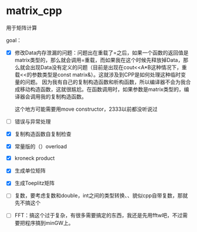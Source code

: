 # matrix_cpp
用于矩阵计算

goal：

- [x] 修改Data内存泄漏的问题：问题出在重载了=之后，如果一个函数的返回值是matrix类型的，那么就会调用=重载，而如果我在这个时候先释放掉Data，那么就会出现Data没有定义的问题（目前是出现在cout<<A*B这种情况下，重载<<的参数类型是const matrix&）。这就涉及到CPP是如何处理这种临时变量的问题。   因为我有自己的复制构造函数和析构函数，所以编译器不会为我合成移动构造函数，这就很尴尬。在函数调用时，如果参数是matrix类型的，编译器会调用我的复制构造函数。

  这个地方可能需要用move constructor，2333以前都没听说过

  

- [ ] 错误与异常处理

- [x] 复制构造函数自复制检查

- [x] 常量版的（）overload

- [x] kroneck product

- [x] 生成单位矩阵

- [x] 生成Toeplitz矩阵

- [ ] 复数，要考虑复数和double，int之间的类型转换、、貌似cpp自带复数，那就先不搞这个

- [ ] FFT：搞这个过于复杂，有很多需要搞定的东西，我还是先用fftw吧，不过需要把程序搞到minGW上。


